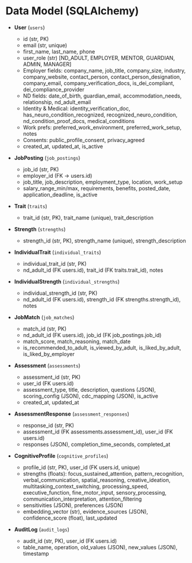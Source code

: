 # Data Model (SQLAlchemy)

- __User__ (`users`)
  - id (str, PK)
  - email (str, unique)
  - first_name, last_name, phone
  - user_role (str) [ND_ADULT, EMPLOYER, MENTOR, GUARDIAN, ADMIN, MANAGER]
  - Employer fields: company_name, job_title, company_size, industry, company_website, contact_person, contact_person_designation, company_email, company_verification_docs, is_dei_compliant, dei_compliance_provider
  - ND fields: date_of_birth, guardian_email, accommodation_needs, relationship, nd_adult_email
  - Identity & Medical: identity_verification_doc, has_neuro_condition_recognized, recognized_neuro_condition, nd_condition_proof_docs, medical_conditions
  - Work prefs: preferred_work_environment, preferred_work_setup, notes
  - Consents: public_profile_consent, privacy_agreed
  - created_at, updated_at, is_active

- __JobPosting__ (`job_postings`)
  - job_id (str, PK)
  - employer_id (FK -> users.id)
  - job_title, job_description, employment_type, location, work_setup
  - salary_range_min/max, requirements, benefits, posted_date, application_deadline, is_active

- __Trait__ (`traits`)
  - trait_id (str, PK), trait_name (unique), trait_description

- __Strength__ (`strengths`)
  - strength_id (str, PK), strength_name (unique), strength_description

- __IndividualTrait__ (`individual_traits`)
  - individual_trait_id (str, PK)
  - nd_adult_id (FK users.id), trait_id (FK traits.trait_id), notes

- __IndividualStrength__ (`individual_strengths`)
  - individual_strength_id (str, PK)
  - nd_adult_id (FK users.id), strength_id (FK strengths.strength_id), notes

- __JobMatch__ (`job_matches`)
  - match_id (str, PK)
  - nd_adult_id (FK users.id), job_id (FK job_postings.job_id)
  - match_score, match_reasoning, match_date
  - is_recommended_to_adult, is_viewed_by_adult, is_liked_by_adult, is_liked_by_employer

- __Assessment__ (`assessments`)
  - assessment_id (str, PK)
  - user_id (FK users.id)
  - assessment_type, title, description, questions (JSON), scoring_config (JSON), cdc_mapping (JSON), is_active
  - created_at, updated_at

- __AssessmentResponse__ (`assessment_responses`)
  - response_id (str, PK)
  - assessment_id (FK assessments.assessment_id), user_id (FK users.id)
  - responses (JSON), completion_time_seconds, completed_at

- __CognitiveProfile__ (`cognitive_profiles`)
  - profile_id (str, PK), user_id (FK users.id, unique)
  - strengths (floats): focus_sustained_attention, pattern_recognition, verbal_communication, spatial_reasoning, creative_ideation, multitasking_context_switching, processing_speed, executive_function, fine_motor_input, sensory_processing, communication_interpretation, attention_filtering
  - sensitivities (JSON), preferences (JSON)
  - embedding_vector (str), evidence_sources (JSON), confidence_score (float), last_updated

- __AuditLog__ (`audit_logs`)
  - audit_id (str, PK), user_id (FK users.id)
  - table_name, operation, old_values (JSON), new_values (JSON), timestamp
